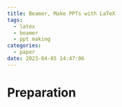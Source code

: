 ```yaml
---
title: Beamer, Make PPTs with LaTeX
tags:
  - latex
  - beamer
  - ppt making
categories:
  - paper
date: 2023-04-05 14:47:06
---
```


# Preparation

